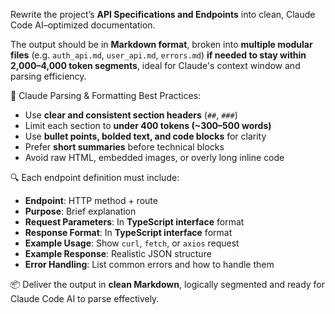 Rewrite the project’s **API Specifications and Endpoints** into clean, Claude Code AI–optimized documentation.

The output should be in **Markdown format**, broken into **multiple modular files** (e.g. `auth_api.md`, `user_api.md`, `errors.md`) **if needed to stay within 2,000–4,000 token segments**, ideal for Claude's context window and parsing efficiency.

🔧 Claude Parsing & Formatting Best Practices:
- Use **clear and consistent section headers** (`##`, `###`)    
- Limit each section to **under 400 tokens (~300–500 words)**    
- Use **bullet points, bolded text, and code blocks** for clarity    
- Prefer **short summaries** before technical blocks    
- Avoid raw HTML, embedded images, or overly long inline code    

🔍 Each endpoint definition must include:
- **Endpoint**: HTTP method + route    
- **Purpose**: Brief explanation    
- **Request Parameters**: In **TypeScript interface** format    
- **Response Format**: In **TypeScript interface** format    
- **Example Usage**: Show `curl`, `fetch`, or `axios` request    
- **Example Response**: Realistic JSON structure    
- **Error Handling**: List common errors and how to handle them    

📦 Deliver the output in **clean Markdown**, logically segmented and ready for Claude Code AI to parse effectively.